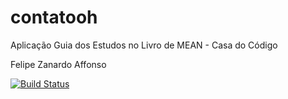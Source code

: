 # contatooh
Aplicação Guia dos Estudos no Livro de MEAN - Casa do Código

Felipe Zanardo Affonso

[![Build Status](https://travis-ci.org/felipeaffonso/contatooh.svg?branch=master)](https://travis-ci.org/felipeaffonso/contatooh)